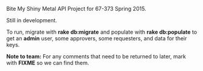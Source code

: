 Bite My Shiny Metal API Project for 67-373 Spring 2015.

Still in development.

To run, migrate with **rake db:migrate** and populate with **rake db:populate** to get an **admin** user, some approvers, some requesters, and data for their keys.

**Note to team:** For any comments that need to be returned to later, mark with **FIXME** so we can find them.